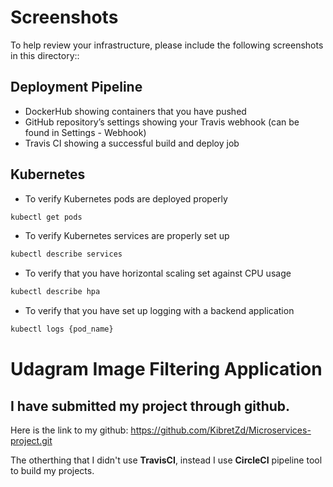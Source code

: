 # Screenshots
To help review your infrastructure, please include the following screenshots in this directory::

## Deployment Pipeline
* DockerHub showing containers that you have pushed
* GitHub repository’s settings showing your Travis webhook (can be found in Settings - Webhook)
* Travis CI showing a successful build and deploy job

## Kubernetes
* To verify Kubernetes pods are deployed properly
```bash
kubectl get pods
```
* To verify Kubernetes services are properly set up
```bash
kubectl describe services
```
* To verify that you have horizontal scaling set against CPU usage
```bash
kubectl describe hpa
```
* To verify that you have set up logging with a backend application
```bash
kubectl logs {pod_name}
```

# Udagram Image Filtering Application

## I have submitted my project through github.
Here is the link to my github: 
   <a href="https://github.com/KibretZd/Microservices-project.git">https://github.com/KibretZd/Microservices-project.git</a>


The otherthing that I didn't use **TravisCI**, instead I use **CircleCI** pipeline tool to build my projects.

